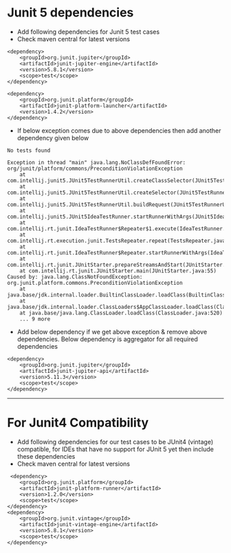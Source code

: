 # Junit 5 dependencies
* Add following dependencies for Junit 5 test cases
* Check maven central for latest versions
```
<dependency>
	<groupId>org.junit.jupiter</groupId>
	<artifactId>junit-jupiter-engine</artifactId>
	<version>5.8.1</version>
	<scope>test</scope>
</dependency>

<dependency>
	<groupId>org.junit.platform</groupId>
	<artifactId>junit-platform-launcher</artifactId>
	<version>1.4.2</version>
</dependency>
```
* If below exception comes due to above dependencies then add another dependency given below
```
No tests found

Exception in thread "main" java.lang.NoClassDefFoundError: org/junit/platform/commons/PreconditionViolationException
	at com.intellij.junit5.JUnit5TestRunnerUtil.createClassSelector(JUnit5TestRunnerUtil.java:226)
	at com.intellij.junit5.JUnit5TestRunnerUtil.createSelector(JUnit5TestRunnerUtil.java:213)
	at com.intellij.junit5.JUnit5TestRunnerUtil.buildRequest(JUnit5TestRunnerUtil.java:101)
	at com.intellij.junit5.JUnit5IdeaTestRunner.startRunnerWithArgs(JUnit5IdeaTestRunner.java:43)
	at com.intellij.rt.junit.IdeaTestRunner$Repeater$1.execute(IdeaTestRunner.java:38)
	at com.intellij.rt.execution.junit.TestsRepeater.repeat(TestsRepeater.java:11)
	at com.intellij.rt.junit.IdeaTestRunner$Repeater.startRunnerWithArgs(IdeaTestRunner.java:35)
	at com.intellij.rt.junit.JUnitStarter.prepareStreamsAndStart(JUnitStarter.java:232)
	at com.intellij.rt.junit.JUnitStarter.main(JUnitStarter.java:55)
Caused by: java.lang.ClassNotFoundException: org.junit.platform.commons.PreconditionViolationException
	at java.base/jdk.internal.loader.BuiltinClassLoader.loadClass(BuiltinClassLoader.java:641)
	at java.base/jdk.internal.loader.ClassLoaders$AppClassLoader.loadClass(ClassLoaders.java:188)
	at java.base/java.lang.ClassLoader.loadClass(ClassLoader.java:520)
	... 9 more
```
* Add below dependency if we get above exception & remove above dependencies. Below dependency is aggregator for all required dependencies
```
<dependency>
	<groupId>org.junit.jupiter</groupId>
	<artifactId>junit-jupiter-api</artifactId>
	<version>5.11.3</version>
	<scope>test</scope>
</dependency>
```
------
# For Junit4 Compatibility
* Add following dependencies for our test cases to be JUnit4 (vintage) compatible, for IDEs that have no support for JUnit 5 yet then include these dependencies
* Check maven central for latest versions
```
 <dependency>
	<groupId>org.junit.platform</groupId>
	<artifactId>junit-platform-runner</artifactId>
	<version>1.2.0</version>
	<scope>test</scope>
</dependency>
<dependency>
	<groupId>org.junit.vintage</groupId>
	<artifactId>junit-vintage-engine</artifactId>
	<version>5.8.1</version>
	<scope>test</scope>
</dependency>
```